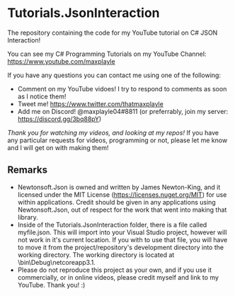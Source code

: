 # Tutorials.JsonInteraction
The repository containing the code for my YouTube tutorial on C# JSON Interaction!

You can see my C# Programming Tutorials on my YouTube Channel: https://www.youtube.com/maxplayle

If you have any questions you can contact me using one of the following:

- Comment on my YouTube vidoes! I try to respond to comments as soon as I notice them!
- Tweet me! https://www.twitter.com/thatmaxplayle
- Add me on Discord! @maxplayle04#8811 (or preferrably, join my server: https://discord.gg/3bq88pY)

*Thank you for watching my videos, and looking at my repos!*
If you have any particular requests for videos, programming or not, please let me know and I will get on with making them!


## Remarks
- Newtonsoft.Json is owned and written by James Newton-King, and it licensed under the MIT License (https://licenses.nuget.org/MIT) for use within applications. Credit should be given in any applications using Newtonsoft.Json, out of respect for the work that went into making that library.
- Inside of the Tutorials.JsonInteraction folder, there is a file called myfile.json. This will import into your Visual Studio project, however will not work in it's current location. If you with to use that file, you will have to move it from the project/repository's development directory into the working directory. The working directory is located at <Project Root>\bin\Debug\netcoreapp3.1. 
- Please do not reproduce this project as your own, and if you use it commercially, or in online videos, please credit myself and link to my YouTube. Thank you! :) 
